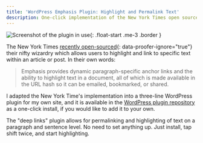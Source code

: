 ```yaml
---
title: 'WordPress Emphasis Plugin: Highlight and Permalink Text'
description: One-click implementation of the New York Times open source emphasis script as a WordPress plugin which allows for highlighting and permalinking of text on a paragraph and sentence level.
---
```


![Screenshot of the plugin in use](https://ben.balter.com/wp-content/uploads/2011/01/emphasis-screenshot.png "Screenshot of Emphasis WordPress Plugin"){: .float-start .me-3 .border }

The New York Times [recently open-sourced](http://open.blogs.nytimes.com/2011/01/11/emphasis-update-and-source/){: data-proofer-ignore="true"} their nifty wizardry which allows users to highlight and link to specific text within an article or post. In their own words:

> Emphasis provides dynamic paragraph-specific anchor links and the ability to highlight text in a document, all of which is made available in the URL hash so it can be emailed, bookmarked, or shared.

I adapted the New York Time's implementation into a three-line WordPress plugin for my own site, and it is available in the [WordPress plugin repository](http://wordpress.org/extend/plugins/wp-emphasis/) as a one-click install, if you would like to add it to your own.

The "deep links" plugin allows for permalinking and highlighting of text on a paragraph and sentence level. No need to set anything up. Just install, tap shift twice, and start highlighting.
